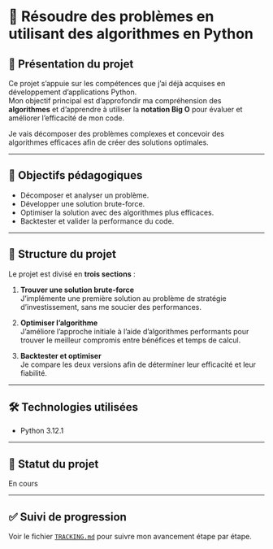 # 🐍 Résoudre des problèmes en utilisant des algorithmes en Python

## 📖 Présentation du projet
Ce projet s’appuie sur les compétences que j’ai déjà acquises en développement d’applications Python.  
Mon objectif principal est d’approfondir ma compréhension des **algorithmes** et d’apprendre à utiliser la **notation Big O** pour évaluer et améliorer l’efficacité de mon code.

Je vais décomposer des problèmes complexes et concevoir des algorithmes efficaces afin de créer des solutions optimales.

---

## 🎯 Objectifs pédagogiques
- Décomposer et analyser un problème.
- Développer une solution brute-force.
- Optimiser la solution avec des algorithmes plus efficaces.
- Backtester et valider la performance du code.

---

## 📂 Structure du projet
Le projet est divisé en **trois sections** :

1. **Trouver une solution brute-force**  
   J’implémente une première solution au problème de stratégie d’investissement, sans me soucier des performances.

2. **Optimiser l’algorithme**  
   J’améliore l’approche initiale à l’aide d’algorithmes performants pour trouver le meilleur compromis entre bénéfices et temps de calcul.

3. **Backtester et optimiser**  
   Je compare les deux versions afin de déterminer leur efficacité et leur fiabilité.

---

## 🛠 Technologies utilisées
- Python 3.12.1

---

## 📅 Statut du projet
En cours

---

## ✅ Suivi de progression
Voir le fichier [`TRACKING.md`](TRACKING.md) pour suivre mon avancement étape par étape.
